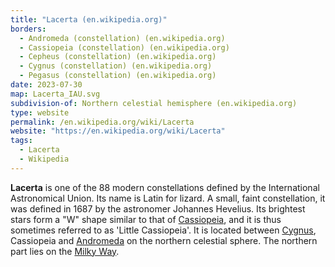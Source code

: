 ```yaml
---
title: "Lacerta (en.wikipedia.org)"
borders:
  - Andromeda (constellation) (en.wikipedia.org)
  - Cassiopeia (constellation) (en.wikipedia.org)
  - Cepheus (constellation) (en.wikipedia.org)
  - Cygnus (constellation) (en.wikipedia.org)
  - Pegasus (constellation) (en.wikipedia.org)
date: 2023-07-30
map: Lacerta_IAU.svg
subdivision-of: Northern celestial hemisphere (en.wikipedia.org)
type: website
permalink: /en.wikipedia.org/wiki/Lacerta
website: "https://en.wikipedia.org/wiki/Lacerta"
tags:
  - Lacerta
  - Wikipedia
---
```

**Lacerta** is one of the 88 modern constellations defined by the International Astronomical Union. Its name is Latin for lizard. A small, faint constellation, it was defined in 1687 by the astronomer Johannes Hevelius. Its brightest stars form a "W" shape similar to that of [Cassiopeia](/en.wikipedia.org/wiki/Cassiopeia_(constellation)), and it is thus sometimes referred to as 'Little Cassiopeia'. It is located between [Cygnus](/en.wikipedia.org/wiki/Cygnus_(constellation)), Cassiopeia and [Andromeda](/en.wikipedia.org/wiki/Andromeda_(constellation)) on the northern celestial sphere. The northern part lies on the [Milky Way](/en.wikipedia.org/wiki/Milky_Way).
